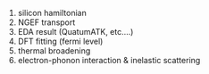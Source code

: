 1. silicon hamiltonian
2. NGEF transport
3. EDA result (QuatumATK, etc....)
4. DFT fitting (fermi level)
5. thermal broadening
6. electron-phonon interaction & inelastic scattering